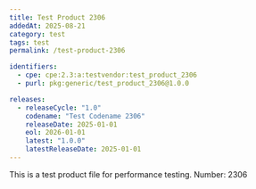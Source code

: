 ```yaml
---
title: Test Product 2306
addedAt: 2025-08-21
category: test
tags: test
permalink: /test-product-2306

identifiers:
  - cpe: cpe:2.3:a:testvendor:test_product_2306
  - purl: pkg:generic/test_product_2306@1.0.0

releases:
  - releaseCycle: "1.0"
    codename: "Test Codename 2306"
    releaseDate: 2025-01-01
    eol: 2026-01-01
    latest: "1.0.0"
    latestReleaseDate: 2025-01-01
---
```


This is a test product file for performance testing. Number: 2306
